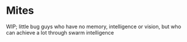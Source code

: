 # Mites

WIP; little bug guys who have no memory, intelligence or vision, but who can achieve a lot through swarm intelligence
